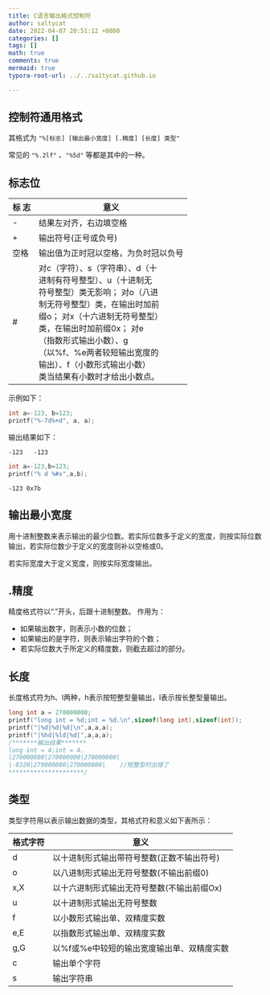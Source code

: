 ```yaml
---
title: C语言输出格式控制符
author: saltycat
date: 2022-04-07 20:51:12 +0800
categories: []
tags: []
math: true
comments: true
mermaid: true
typora-root-url: ../../sa1tycat.github.io

---
```


## 控制符通用格式

其格式为 `"%[标志] [输出最小宽度] [.精度] [长度] 类型"`

常见的 `"%.2lf"` 、`"%5d"` 等都是其中的一种。

## 标志位

| 标 志 | 意义                                                         |
| ----- | ---------------------------------------------------- |
| -     | 结果左对齐，右边填空格                                       |
| +     | 输出符号(正号或负号)                                         |
| 空格  | 输出值为正时冠以空格，为负时冠以负号                         |
| #     |  <div style="width: 180pt"> 对c（字符）、s（字符串）、d（十进制有符号整型）、u（十进制无符号整型）类无影响； 对o（八进制无符号整型）类，在输出时加前缀o； 对x（十六进制无符号整型）类，在输出时加前缀0x； 对e（指数形式输出小数）、g（以%f、%e两者较短输出宽度的输出）、f（小数形式输出小数） 类当结果有小数时才给出小数点。 |

示例如下：

```c++
int a=-123, b=123;
printf("%-7d%+d", a, a);
```

输出结果如下：

```output
-123   -123
```

```c++
int a=-123,b=123;
printf("% d %#x",a,b);
```

```output
-123 0x7b
```

## 输出最小宽度

用十进制整数来表示输出的最少位数。若实际位数多于定义的宽度，则按实际位数输出，若实际位数少于定义的宽度则补以空格或0。

若实际宽度大于定义宽度，则按实际宽度输出。

## .精度

精度格式符以“.”开头，后跟十进制整数。
作用为：

- 如果输出数字，则表示小数的位数；
- 如果输出的是字符，则表示输出字符的个数；
- 若实际位数大于所定义的精度数，则截去超过的部分。

## 长度

长度格式符为h、l两种，h表示按短整型量输出，l表示按长整型量输出。

```c++
long int a = 270000000;
printf("long int = %d;int = %d.\n",sizeof(long int),sizeof(int));
printf("|%d|%d|%d|\n",a,a,a);
printf("|%hd|%ld|%d|",a,a,a);
/*******输出结果*******
long int = 4;int = 4.
|270000000|270000000|270000000|
|-8320|270000000|270000000|    //短整型时出错了
*********************/
```

## 类型

类型字符用以表示输出数据的类型，其格式符和意义如下表所示：

| 格式字符 | 意义                                       |
| -------- | ------------------------------------------ |
| d        | 以十进制形式输出带符号整数(正数不输出符号) |
| o        | 以八进制形式输出无符号整数(不输出前缀0)    |
| x,X      | 以十六进制形式输出无符号整数(不输出前缀Ox) |
| u        | 以十进制形式输出无符号整数                 |
| f        | 以小数形式输出单、双精度实数               |
| e,E      | 以指数形式输出单、双精度实数               |
| g,G      | 以%f或%e中较短的输出宽度输出单、双精度实数 |
| c        | 输出单个字符                               |
| s        | 输出字符串                                 |
